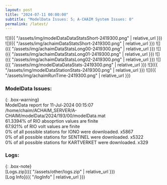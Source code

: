 ```yaml
---
layout: post
title: "2024-07-11 00:00:00"
subtitle: "ModelData Issues: 5; A-CHAIM System Issues: 0"
permalink: /latest/
---
```


![]({{ "/assets/img/modelDataDataStatsShort-2419300.png" | relative_url }})
![]({{ "/assets/img/achaimDataStatsShort-2419300.png" | relative_url }})
![]({{ "/assets/img/achaimDataStatsLong00-2419300.png" | relative_url }})
![]({{ "/assets/img/achaimDataStatsLong01-2419300.png" | relative_url }})
![]({{ "/assets/img/achaimDataStatsLong02-2419300.png" | relative_url }})
![]({{ "/assets/img/modelDataDataStats-2419300.png" | relative_url }})
![]({{ "/assets/img/modelDataStationStats-2419300.png" | relative_url }})
![]({{ "/assets/img/achaimRunTime-2419300.png" | relative_url }})


### ModelData Issues:  
  
{: .box-warning}  
 ModelData report for 11-Jul-2024 00:15:07   
 /home/chaim/ACHAIM_SERVER/A-CHAIM/modelData/2024/193/00/modelData.mat   
 61.3394% of RIO absoprtion values are finite   
 67.921% of RIO volt values are finite   
 0% of all possible stations for IONO were downloaded. x5867   
 0% of all possible stations for SENTINEL were downloaded. x5322   
 0% of all possible stations for KARTVERKET were downloaded. x329   
  


### Logs:  
  
{: .box-note}  
[Logs.zip]({{ "/assets/other/logs.zip" | relative_url }})  
[Log Info]({{ "/logInfo" | relative_url }})  
